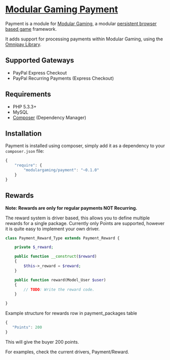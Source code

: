 # [Modular Gaming Payment](http://www.modulargaming.com)

Payment is a module for [Modular Gaming](https://github.com/modulargaming/modulargaming), a modular [persistent browser based game](http://www.pbbg.org) framework.

It adds support for processing payments within Modular Gaming, using the [Omnipay Library](https://github.com/adrianmacneil/omnipay).

## Supported Gateways

* PayPal Express Checkout
* PayPal Recurring Payments (Express Checkout)

## Requirements

* PHP 5.3.3+
* MySQL
* [Composer](http://getcomposer.org) (Dependency Manager)

## Installation

Payment is installed using composer, simply add it as a dependency to your ```composer.json``` file:
```javascript
{
	"require": {
		"modulargaming/payment": "~0.1.0"
	}
}
```

## Rewards

**Note: Rewards are only for regular payments NOT Recurring.**

The reward system is driver based, this allows you to define multiple rewards for a single package.
Currently only Points are supported, however it is quite easy to implement your own driver.

```php
class Payment_Reward_Type extends Payment_Reward {

	private $_reward;

	public function __construct($reward)
	{
		$this->_reward = $reward;
	}

	public function reward(Model_User $user)
	{
		// TODO: Write the reward code.
	}

}
```

Example structure for rewards row in payment_packages table
```javascript
{
   "Points": 200
}
```
This will give the buyer 200 points.

For examples, check the current drivers, Payment/Reward.